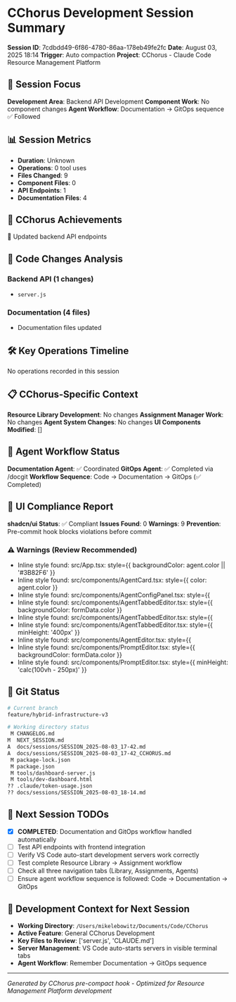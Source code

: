 # CChorus Development Session Summary

**Session ID**: 7cdbdd49-6f86-4780-86aa-178eb49fe2fc
**Date**: August 03, 2025 18:14
**Trigger**: Auto compaction
**Project**: CChorus - Claude Code Resource Management Platform


## 🎯 Session Focus

**Development Area**: Backend API Development
**Component Work**: No component changes
**Agent Workflow**: Documentation → GitOps sequence ✅ Followed

## 📊 Session Metrics

- **Duration**: Unknown
- **Operations**: 0 tool uses
- **Files Changed**: 9
- **Component Files**: 0
- **API Endpoints**: 1
- **Documentation Files**: 4

## 🚀 CChorus Achievements

🔌 Updated backend API endpoints

## 🔧 Code Changes Analysis


### Backend API (1 changes)
- `server.js`

### Documentation (4 files)
- Documentation files updated

## 🛠️ Key Operations Timeline

No operations recorded in this session

## 📋 CChorus-Specific Context

**Resource Library Development**: No changes
**Assignment Manager Work**: No changes
**Agent System Changes**: No changes
**UI Components Modified**: []

## 🔄 Agent Workflow Status

**Documentation Agent**: ✅ Coordinated
**GitOps Agent**: ✅ Completed via /docgit
**Workflow Sequence**: Code → Documentation → GitOps (✅ Completed)

## 🎨 UI Compliance Report

**shadcn/ui Status**: ✅ Compliant
**Issues Found**: 0
**Warnings**: 9
**Prevention**: Pre-commit hook blocks violations before commit

### ⚠️ Warnings (Review Recommended)
- Inline style found: src/App.tsx:                            style={{ backgroundColor: agent.color || '#3B82F6' }}
- Inline style found: src/components/AgentCard.tsx:            style={{ color: agent.color }}
- Inline style found: src/components/AgentConfigPanel.tsx:                style={{ 
- Inline style found: src/components/AgentTabbedEditor.tsx:              style={{ backgroundColor: formData.color }}
- Inline style found: src/components/AgentTabbedEditor.tsx:                    style={{ 
- Inline style found: src/components/AgentTabbedEditor.tsx:                style={{ minHeight: '400px' }}
- Inline style found: src/components/AgentEditor.tsx:                      style={{ 
- Inline style found: src/components/PromptEditor.tsx:              style={{ backgroundColor: formData.color }}
- Inline style found: src/components/PromptEditor.tsx:            style={{ minHeight: 'calc(100vh - 250px)' }}


## 📂 Git Status

```bash
# Current branch
feature/hybrid-infrastructure-v3

# Working directory status
 M CHANGELOG.md
M  NEXT_SESSION.md
A  docs/sessions/SESSION_2025-08-03_17-42.md
A  docs/sessions/SESSION_2025-08-03_17-42_CCHORUS.md
 M package-lock.json
 M package.json
 M tools/dashboard-server.js
 M tools/dev-dashboard.html
?? .claude/token-usage.json
?? docs/sessions/SESSION_2025-08-03_18-14.md

```

## 🎯 Next Session TODOs

- [x] **COMPLETED**: Documentation and GitOps workflow handled automatically
- [ ] Test API endpoints with frontend integration
- [ ] Verify VS Code auto-start development servers work correctly
- [ ] Test complete Resource Library → Assignment workflow
- [ ] Check all three navigation tabs (Library, Assignments, Agents)
- [ ] Ensure agent workflow sequence is followed: Code → Documentation → GitOps

## 🔄 Development Context for Next Session

- **Working Directory**: `/Users/mikelebowitz/Documents/Code/CChorus`
- **Active Feature**: General CChorus Development
- **Key Files to Review**: ['server.js', 'CLAUDE.md']
- **Server Management**: VS Code auto-starts servers in visible terminal tabs
- **Agent Workflow**: Remember Documentation → GitOps sequence

---

*Generated by CChorus pre-compact hook - Optimized for Resource Management Platform development*
